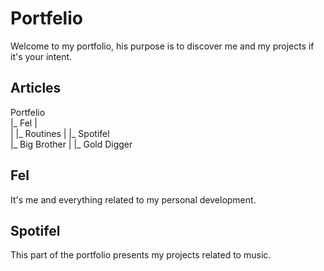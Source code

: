 # Portfelio

Welcome to my portfolio, his purpose is to discover me and my projects if it's your intent.

## Articles

Portfelio
\
|_ Fel
| \
| |_ Routines
|
|_ Spotifel
  \
  |_ Big Brother
  |
  |_ Gold Digger


## Fel

It's me and everything related to my personal development.

## Spotifel

This part of the portfolio presents my projects related to music.
